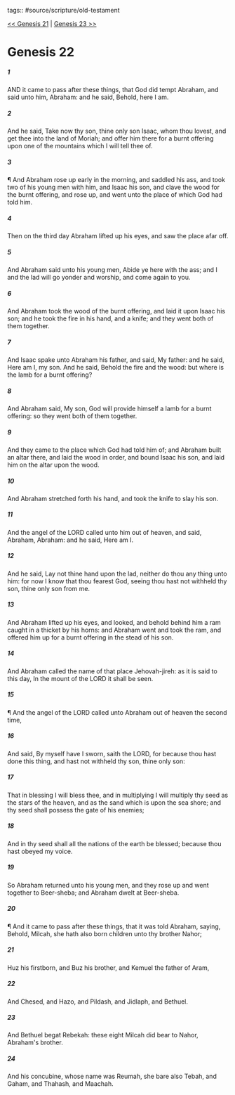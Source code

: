 tags:: #source/scripture/old-testament

[<< Genesis 21](source/scripture/old-testament/01_Genesis/Genesis_21.md) | [Genesis 23 >>](source/scripture/old-testament/01_Genesis/Genesis_23.md)

# Genesis 22

##### 1

AND it came to pass after these things, that God did tempt Abraham, and said unto him, Abraham: and he said, Behold, here I am.

##### 2

And he said, Take now thy son, thine only son Isaac, whom thou lovest, and get thee into the land of Moriah; and offer him there for a burnt offering upon one of the mountains which I will tell thee of.

##### 3

¶ And Abraham rose up early in the morning, and saddled his ass, and took two of his young men with him, and Isaac his son, and clave the wood for the burnt offering, and rose up, and went unto the place of which God had told him.

##### 4

Then on the third day Abraham lifted up his eyes, and saw the place afar off.

##### 5

And Abraham said unto his young men, Abide ye here with the ass; and I and the lad will go yonder and worship, and come again to you.

##### 6

And Abraham took the wood of the burnt offering, and laid it upon Isaac his son; and he took the fire in his hand, and a knife; and they went both of them together.

##### 7

And Isaac spake unto Abraham his father, and said, My father: and he said, Here am I, my son. And he said, Behold the fire and the wood: but where is the lamb for a burnt offering?

##### 8

And Abraham said, My son, God will provide himself a lamb for a burnt offering: so they went both of them together.

##### 9

And they came to the place which God had told him of; and Abraham built an altar there, and laid the wood in order, and bound Isaac his son, and laid him on the altar upon the wood.

##### 10

And Abraham stretched forth his hand, and took the knife to slay his son.

##### 11

And the angel of the LORD called unto him out of heaven, and said, Abraham, Abraham: and he said, Here am I.

##### 12

And he said, Lay not thine hand upon the lad, neither do thou any thing unto him: for now I know that thou fearest God, seeing thou hast not withheld thy son, thine only son from me.

##### 13

And Abraham lifted up his eyes, and looked, and behold behind him a ram caught in a thicket by his horns: and Abraham went and took the ram, and offered him up for a burnt offering in the stead of his son.

##### 14

And Abraham called the name of that place Jehovah-jireh: as it is said to this day, In the mount of the LORD it shall be seen.

##### 15

¶ And the angel of the LORD called unto Abraham out of heaven the second time,

##### 16

And said, By myself have I sworn, saith the LORD, for because thou hast done this thing, and hast not withheld thy son, thine only son:

##### 17

That in blessing I will bless thee, and in multiplying I will multiply thy seed as the stars of the heaven, and as the sand which is upon the sea shore; and thy seed shall possess the gate of his enemies;

##### 18

And in thy seed shall all the nations of the earth be blessed; because thou hast obeyed my voice.

##### 19

So Abraham returned unto his young men, and they rose up and went together to Beer-sheba; and Abraham dwelt at Beer-sheba.

##### 20

¶ And it came to pass after these things, that it was told Abraham, saying, Behold, Milcah, she hath also born children unto thy brother Nahor;

##### 21

Huz his firstborn, and Buz his brother, and Kemuel the father of Aram,

##### 22

And Chesed, and Hazo, and Pildash, and Jidlaph, and Bethuel.

##### 23

And Bethuel begat Rebekah: these eight Milcah did bear to Nahor, Abraham's brother.

##### 24

And his concubine, whose name was Reumah, she bare also Tebah, and Gaham, and Thahash, and Maachah.
